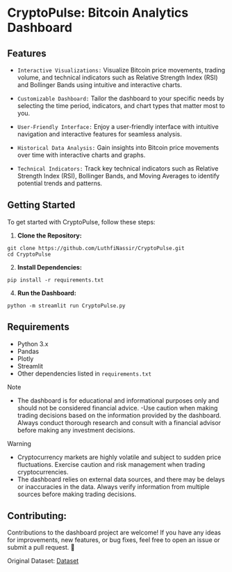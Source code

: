 # CryptoPulse: Bitcoin Analytics Dashboard

## Features

- `Interactive Visualizations:` Visualize Bitcoin price movements, trading volume, and technical indicators such as Relative Strength Index (RSI) and Bollinger Bands using intuitive and interactive charts.
  
- `Customizable Dashboard:` Tailor the dashboard to your specific needs by selecting the time period, indicators, and chart types that matter most to you.
  
- `User-Friendly Interface:` Enjoy a user-friendly interface with intuitive navigation and interactive features for seamless analysis.

- `Historical Data Analysis:` Gain insights into Bitcoin price movements over time with interactive charts and graphs.

- `Technical Indicators:` Track key technical indicators such as Relative Strength Index (RSI), Bollinger Bands, and Moving Averages to identify potential trends and patterns.



## Getting Started

To get started with CryptoPulse, follow these steps:

1. **Clone the Repository:**
```
git clone https://github.com/LuthfiNassir/CryptoPulse.git
cd CryptoPulse
```
2. **Install Dependencies:**
 ```
pip install -r requirements.txt
```
4. **Run the Dashboard:**
```
python -m streamlit run CryptoPulse.py
```

## Requirements

- Python 3.x
- Pandas
- Plotly
- Streamlit
- Other dependencies listed in `requirements.txt`

> [!NOTE]
> - The dashboard is for educational and informational purposes only and should not be considered financial advice.
> -Use caution when making trading decisions based on the information provided by the dashboard. Always conduct thorough research and consult with a financial advisor before making any investment decisions.

> [!WARNING]
> - Cryptocurrency markets are highly volatile and subject to sudden price fluctuations. Exercise caution and risk management when trading cryptocurrencies.
> - The dashboard relies on external data sources, and there may be delays or inaccuracies in the data. Always verify information from multiple sources before making trading decisions.


## Contributing:
Contributions to the dashboard project are welcome! If you have any ideas for improvements, new features, or bug fixes, feel free to open an issue or submit a pull request. &#x1F917;

Original Dataset: [Dataset](https://www.kaggle.com/datasets/faizaniftikharjanjua/metaverse-financial-transactions-dataset)
